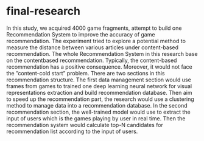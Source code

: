 # final-research

In this study, we acquired 4000 game fragments, attempt to build one
Recommendation System to improve the accuracy of game recommendation.
The experiment tried to explore a potential method to measure the distance
between various articles under content-based recommendation.
The whole Recommendation System in this research base on the contentbased recommendation. Typically, the content-based recommendation has a
positive consequence. Moreover, it would not face the ”content-cold start”
problem. There are two sections in this recommendation structure. The
first data management section would use frames from games to trained one
deep learning neural network for visual representations extraction and build
recommendation database. Then aim to speed up the recommendation part,
the research would use a clustering method to manage data into a recommendation database. In the second recommendation section, the well-trained
model would use to extract the input of users which is the games playing by
user in real time. Then the recommendation system would calculate top-N
candidates for recommendation list according to the input of users.
